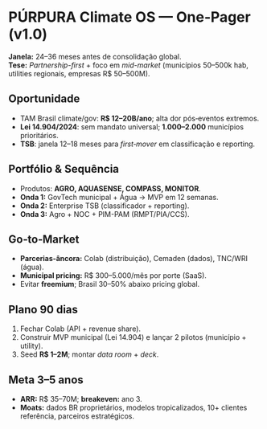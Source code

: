 # PÚRPURA Climate OS — One‑Pager (v1.0)

**Janela:** 24–36 meses antes de consolidação global.  
**Tese:** *Partnership-first* + foco em *mid-market* (municípios 50–500k hab, utilities regionais, empresas R$ 50–500M).

## Oportunidade
- TAM Brasil climate/gov: **R$ 12–20B/ano**; alta dor pós‑eventos extremos.
- **Lei 14.904/2024**: sem mandato universal; **1.000–2.000** municípios prioritários.  
- **TSB**: janela 12–18 meses para *first‑mover* em classificação e reporting.

## Portfólio & Sequência
- Produtos: **AGRO, AQUASENSE, COMPASS, MONITOR**.  
- **Onda 1:** GovTech municipal + Água → MVP em 12 semanas.  
- **Onda 2:** Enterprise TSB (classificador + reporting).  
- **Onda 3:** Agro + NOC + PIM-PAM (RMPT/PIA/CCS).

## Go‑to‑Market
- **Parcerias‑âncora:** Colab (distribuição), Cemaden (dados), TNC/WRI (água).  
- **Municipal pricing:** R$ 300–5.000/mês por porte (SaaS).  
- Evitar **freemium**; Brasil 30–50% abaixo pricing global.

## Plano 90 dias
1) Fechar Colab (API + revenue share).  
2) Construir MVP municipal (Lei 14.904) e lançar 2 pilotos (município + utility).  
3) Seed **R$ 1–2M**; montar *data room* + *deck*.

## Meta 3–5 anos
- **ARR:** R$ 35–70M; **breakeven:** ano 3.  
- **Moats:** dados BR proprietários, modelos tropicalizados, 10+ clientes referência, parceiros estratégicos.
